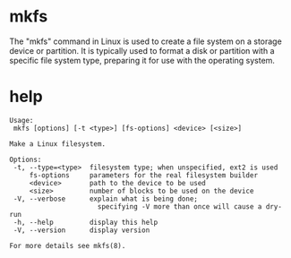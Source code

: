 # mkfs

The "mkfs" command in Linux is used to create a file system on a storage device or partition. It is typically used to format a disk or partition with a specific file system type, preparing it for use with the operating system.

# help 

```
Usage:
 mkfs [options] [-t <type>] [fs-options] <device> [<size>]

Make a Linux filesystem.

Options:
 -t, --type=<type>  filesystem type; when unspecified, ext2 is used
     fs-options     parameters for the real filesystem builder
     <device>       path to the device to be used
     <size>         number of blocks to be used on the device
 -V, --verbose      explain what is being done;
                      specifying -V more than once will cause a dry-run
 -h, --help         display this help
 -V, --version      display version

For more details see mkfs(8).
```

